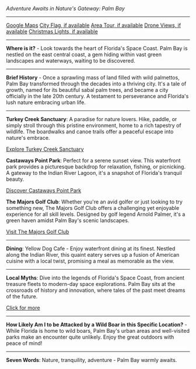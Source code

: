 *Adventure Awaits in Nature's Gateway: Palm Bay*

---

[Google Maps](https://www.google.com/maps/place/Palm+Bay,+FL/data=!3m1!1e3)
[City Flag, if available](https://www.google.com/search?tbm=isch&q=Palm+Bay+FL+Flag+Picture)
[Area Tour, if available](https://www.youtube.com/results?search_query=Palm+Bay+FL+4k+tour)
[Drone Views, if available](https://www.youtube.com/results?search_query=Palm+Bay+FL+4k+drone)
[Christmas Lights, if available](https://www.youtube.com/results?search_query=Palm+Bay+FL+christmas+lights&sp=CAI%253D)

---

**Where is it?** - Look towards the heart of Florida's Space Coast. Palm Bay is nestled on the east central coast, a gem hiding within vast green landscapes and waterways, waiting to be discovered.

---

**Brief History** - Once a sprawling mass of land filled with wild palmettos, Palm Bay transformed through the decades into a thriving city. It's a tale of growth, named for its beautiful sabal palm trees, and became a city officially in the late 20th century. A testament to perseverance and Florida's lush nature embracing urban life.

---

**Turkey Creek Sanctuary**: A paradise for nature lovers. Hike, paddle, or simply stroll through this pristine environment, home to a rich tapestry of wildlife. The boardwalks and canoe trails offer a peaceful escape into nature's embrace.

  [Explore Turkey Creek Sanctuary](https://www.youtube.com/results?search_query=Palm+Bay+FL+Turkey+Creek+Sanctuary)

**Castaways Point Park**: Perfect for a serene sunset view. This waterfront park provides a picturesque backdrop for relaxation, fishing, or picnicking. A gateway to the Indian River Lagoon, it's a snapshot of Florida's tranquil beauty.

  [Discover Castaways Point Park](https://www.youtube.com/results?search_query=Palm+Bay+FL+Castaways+Point+Park)

**The Majors Golf Club**: Whether you're an avid golfer or just looking to try something new, The Majors Golf Club offers a challenging yet enjoyable experience for all skill levels. Designed by golf legend Arnold Palmer, it's a green haven amidst Palm Bay's scenic landscapes.

  [Visit The Majors Golf Club](https://www.youtube.com/results?search_query=Palm+Bay+FL+The+Majors+Golf+Club)

---

**Dining**: Yellow Dog Cafe - Enjoy waterfront dining at its finest. Nestled along the Indian River, this quaint eatery serves up a fusion of American cuisine with a local twist, promising a meal as memorable as the view.

---

**Local Myths**: Dive into the legends of Florida's Space Coast, from ancient treasure fleets to modern-day space explorations. Palm Bay sits at the crossroads of history and innovation, where tales of the past meet dreams of the future.

  [Click for more](https://www.google.com/search?q=Palm+Bay+FL+local+myths)

---

**How Likely Am I to be Attacked by a Wild Boar in this Specific Location?** - While Florida is home to wild boars, Palm Bay's urban areas and well-visited parks make an encounter quite unlikely. Enjoy the great outdoors with peace of mind!

---

**Seven Words**: Nature, tranquility, adventure - Palm Bay warmly awaits.